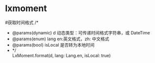 # lxmoment

#获取时间格式 
/*  
* @params(dynamic) d 动态类型：可传递时间格式字符串，或 DateTime  
* @params(enum) lang  en:英文格式，zh: 中文格式  
* @params(bool) isLocal 是否转为本地时间  
* */  
    LxMoment.format(d, lang: Lang.en, isLocal: true)
